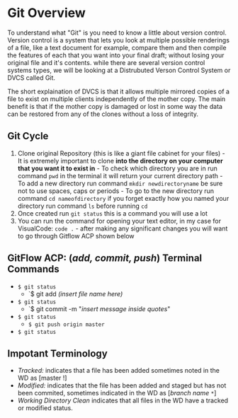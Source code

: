 

# Git Overview

To understand what "Git" is you need to know a little about version control. Version control is a system that lets you look at multiple possible renderings of a file, like a text document for example, compare them and then compile the features of each that you want into your final draft; without losing your original file and it's contents. while there are several version control systems types, we will be looking at a Distrubuted Verson Control System or DVCS called Git. 

The short explaination of DVCS is that it allows multiple mirrored copies of a file to exist on multiple clients independently of the mother copy. The main benefit is that if the mother copy is damaged or lost in some way the data can be restored from any of the clones without a loss of integrity. 

## Git Cycle
  1. Clone original Repository (this is like a giant file cabinet for your files)
    - It is extremely important to clone **into the directory on your computer that you want it to exist in**
    - To check which directory you are in run command `pwd` in the terminal it will return your current directory path
    - To add a new directory run command `mkdir newdirectoryname` be sure not to use spaces, caps or periods
    - To go to the new directory run command `cd nameofdirectory` if you forget exactly how you named your directory run command `ls` before running `cd`
  1. Once created run `git status` this is a command you will use a lot
  1. You can run the command for opening your text editor, in my case for VisualCode: `code .`
    - after making any significant changes you will want to go through Gitflow ACP shown below

    


## GitFlow ACP: (*add, commit, push*) Terminal Commands

  - `$ git status`
    - `$ git add *(insert file name here)*
  - `$ git status`
    - `$ git commit -m "*insert message inside quotes*"
  - `$ git status`
    - `$ git push origin master`
  - `$ git status`
  
## Impotant Terminology

  - *Tracked:* indicates that a file has been added sometimes noted in the WD as [master !]
  - *Modified:* indicates that the file has been added and staged but has not been commited, sometimes indicated in the WD as [*branch name* `*`]
  - *Working Directory Clean* indicates that all files in the WD have a tracked or modified status. 
  
  

